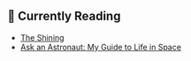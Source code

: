 ## 📖 Currently Reading
* [The Shining](https://www.goodreads.com/review/show/2772943187)
* [Ask an Astronaut: My Guide to Life in Space](https://www.goodreads.com/review/show/3656864921)
